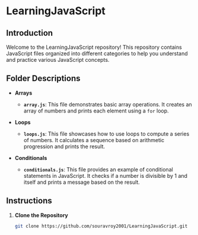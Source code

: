 # LearningJavaScript

## Introduction

Welcome to the LearningJavaScript repository! This repository contains JavaScript files organized into different categories to help you understand and practice various JavaScript concepts. 

## Folder Descriptions

- **Arrays**
  - **`array.js`**: This file demonstrates basic array operations. It creates an array of numbers and prints each element using a `for` loop.

- **Loops**
  - **`loops.js`**: This file showcases how to use loops to compute a series of numbers. It calculates a sequence based on arithmetic progression and prints the result.

- **Conditionals**
  - **`conditionals.js`**: This file provides an example of conditional statements in JavaScript. It checks if a number is divisible by 1 and itself and prints a message based on the result.

## Instructions

1. **Clone the Repository**

   ```sh
   git clone https://github.com/souravroy2001/LearningJavaScript.git
